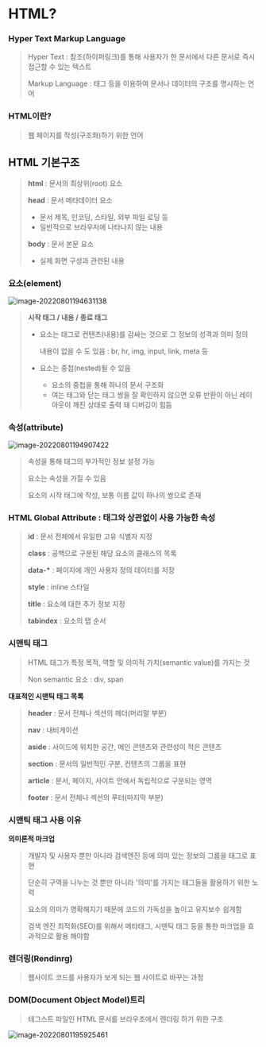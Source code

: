 # HTML?

### Hyper Text Markup Language

> Hyper Text : 참조(하이퍼링크)를 통해 사용자가 한 문서에서 다른 문서로 즉시 접근할 수 있는 텍스트
>
> Markup Language : 태그 등을 이용하여 문서나 데이터의 구조를 명시하는 언어

### HTML이란?

> 웹 페이지를 작성(구조화)하기 위한 언어

## HTML 기본구조

> **html** : 문서의 최상위(root) 요소
>
> **head** : 문서 메타데이터 요소
>
> * 문서 제목, 인코딩, 스타일, 외부 파일 로딩 등
> * 일반적으로 브라우저에 나타나지 않는 내용
>
> **body** : 문서 본문 요소
>
> * 실제 화면 구성과 관련된 내용

### 요소(element)

![image-20220801194631138](C:\Users\user\AppData\Roaming\Typora\typora-user-images\image-20220801194631138.png)

> **시작 태그 / 내용 / 종료 태그**
>
> * 요소는 태그로 컨텐츠(내용)를 감싸는 것으로 그 정보의 성격과 의미 정의
>
>   내용이 없을 수 도 있음 : br, hr, img, input, link, meta  등
>
> * 요소는 중첩(nested)될 수 있음
>   * 요소의 중첩을 통해 하나의 문서 구조화
>   * 여는 태그와 닫는 태그 쌍을 잘 확인하지 않으면 오류 반환이 아닌 레이아웃이 깨진 상태로 출력 돼 디버깅이 힘듬

### 속성(attribute)

![image-20220801194907422](C:\Users\user\AppData\Roaming\Typora\typora-user-images\image-20220801194907422.png)

> 속성을 통해 태그의 부가적인 정보 설정 가능
>
> 요소는 속성을 가질 수 있음
>
> 요소의 시작 태그에 작성, 보통 이름 값이 하나의 쌍으로 존재

### HTML Global Attribute : 태그와 상관없이 사용 가능한 속성

> **id** : 문서 전체에서 유일한 고유 식별자 지정
>
> **class** : 공백으로 구분된 해당 요소의 클래스의 목록
>
> **data-\*** : 페이지에 개인 사용자 정의 데이터를 저장
>
> **style** :  inline 스타일
>
> **title** : 요소에 대한 추가 정보 지정
>
> **tabindex** : 요소의 탭 순서

### 시맨틱 태그

> HTML 태그가 특정 목적, 역할 및 의미적 가치(semantic value)를 가지는 것
>
> Non semantic 요소 : div, span

**대표적인 시맨틱 태그 목록**

> **header** : 문서 전체나 섹션의 헤더(머리말 부분)
>
> **nav** : 내비게이션
>
> **aside** : 사이드에 위치한 공간, 메인 콘텐츠와 관련성이 적은 콘텐츠
>
> **section** : 문서의 일반적인 구분, 컨텐츠의 그룹을 표현
>
> **article** : 문서, 페이지, 사이트 안에서 독립적으로 구분되는 영역
>
> **footer** : 문서 전체나 섹션의 푸터(마지막 부분)

### 시맨틱 태그 사용 이유

**의미론적 마크업**

> 개발자 및 사용자 뿐만 아니라 검색엔진 등에 의미 있는 정보의 그룹을 태그로 표현
>
> 단순히 구역을 나누는 것 뿐만 아니라 '의미'를 가지는 태그들을 활용하기 위한 노력
>
> 요소의 의미가 명확해지기 때문에 코드의 가독성을 높이고 유지보수 쉽게함
>
> 검색 엔진 최적화(SEO)를 위해서 메타태그, 시맨틱 태그 등을 통한 마크업을 효과적으로 활용 해야함

### 렌더링(Rendinrg)

> 웹사이트 코드를 사용자가 보게 되는 웹 사이트로 바꾸는 과정

### DOM(Document Object Model)트리

> 테그스트 파일인 HTML 문서를 브라우조에서 렌더링 하기 위한 구조

![image-20220801195925461](C:\Users\user\AppData\Roaming\Typora\typora-user-images\image-20220801195925461.png)



